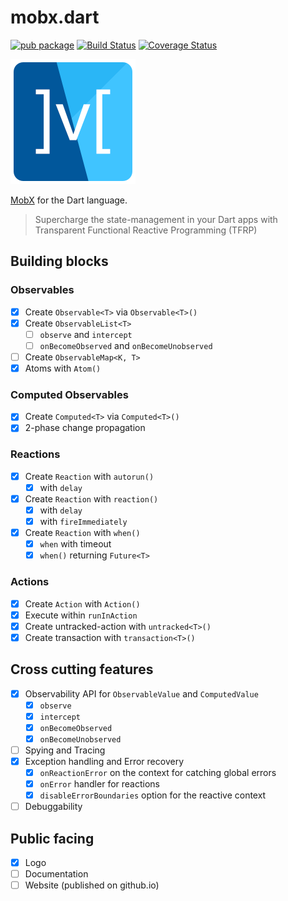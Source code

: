 # mobx.dart

[![pub package](https://img.shields.io/pub/v/mobx.svg)](https://pub.dartlang.org/packages/mobx)
[![Build Status](https://travis-ci.com/mobxjs/mobx.dart.svg?branch=master)](https://travis-ci.com/mobxjs/mobx.dart)
[![Coverage Status](https://coveralls.io/repos/github/mobxjs/mobx.dart/badge.svg?branch=master)](https://coveralls.io/github/mobxjs/mobx.dart?branch=master)

![](doc/mobx.png)

[MobX](https://github.com/mobxjs/mobx) for the Dart language.

> Supercharge the state-management in your Dart apps with Transparent Functional Reactive Programming (TFRP)

## Building blocks

### Observables

- [x] Create `Observable<T>` via `Observable<T>()`
- [x] Create `ObservableList<T>`
  - [ ] `observe` and `intercept`
  - [ ] `onBecomeObserved` and `onBecomeUnobserved`
- [ ] Create `ObservableMap<K, T>`
- [x] Atoms with `Atom()`

### Computed Observables

- [x] Create `Computed<T>` via `Computed<T>()`
- [x] 2-phase change propagation

### Reactions

- [x] Create `Reaction` with `autorun()`
  - [x] with `delay`
- [x] Create `Reaction` with `reaction()`
  - [x] with `delay`
  - [x] with `fireImmediately`
- [x] Create `Reaction` with `when()`
  - [x] `when` with timeout
  - [x] `when()` returning `Future<T>`

### Actions

- [x] Create `Action` with `Action()`
- [x] Execute within `runInAction`
- [x] Create untracked-action with `untracked<T>()`
- [x] Create transaction with `transaction<T>()`

## Cross cutting features

- [x] Observability API for `ObservableValue` and `ComputedValue`
  - [x] `observe`
  - [x] `intercept`
  - [x] `onBecomeObserved`
  - [x] `onBecomeUnobserved`
- [ ] Spying and Tracing
- [x] Exception handling and Error recovery
  - [x] `onReactionError` on the context for catching global errors
  - [x] `onError` handler for reactions
  - [x] `disableErrorBoundaries` option for the reactive context
- [ ] Debuggability

## Public facing

- [x] Logo
- [ ] Documentation
- [ ] Website (published on github.io)
